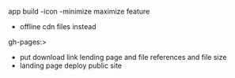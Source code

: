 

app build 
-icon
-minimize maximize feature
- offline cdn files instead

gh-pages:>
- put download link lending page and file references and file size
- landing page deploy public site

